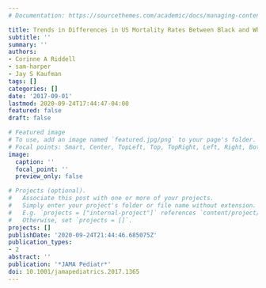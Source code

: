 ```yaml
---
# Documentation: https://sourcethemes.com/academic/docs/managing-content/

title: Trends in Differences in US Mortality Rates Between Black and White Infants
subtitle: ''
summary: ''
authors:
- Corinne A Riddell
- sam-harper
- Jay S Kaufman
tags: []
categories: []
date: '2017-09-01'
lastmod: 2020-09-24T17:44:47-04:00
featured: false
draft: false

# Featured image
# To use, add an image named `featured.jpg/png` to your page's folder.
# Focal points: Smart, Center, TopLeft, Top, TopRight, Left, Right, BottomLeft, Bottom, BottomRight.
image:
  caption: ''
  focal_point: ''
  preview_only: false

# Projects (optional).
#   Associate this post with one or more of your projects.
#   Simply enter your project's folder or file name without extension.
#   E.g. `projects = ["internal-project"]` references `content/project/deep-learning/index.md`.
#   Otherwise, set `projects = []`.
projects: []
publishDate: '2020-09-24T21:44:46.685075Z'
publication_types:
- 2
abstract: ''
publication: '*JAMA Pediatr*'
doi: 10.1001/jamapediatrics.2017.1365
---
```

